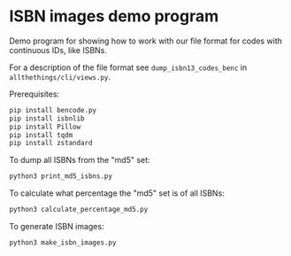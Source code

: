 # ISBN images demo program

Demo program for showing how to work with our file format for codes with continuous IDs, like ISBNs.

For a description of the file format see `dump_isbn13_codes_benc` in `allthethings/cli/views.py`.

Prerequisites:

```sh
pip install bencode.py
pip install isbnlib
pip install Pillow
pip install tqdm
pip install zstandard
```

To dump all ISBNs from the "md5" set:

```sh
python3 print_md5_isbns.py
```

To calculate what percentage the "md5" set is of all ISBNs:

```sh
python3 calculate_percentage_md5.py
```

To generate ISBN images:

```sh
python3 make_isbn_images.py
```
